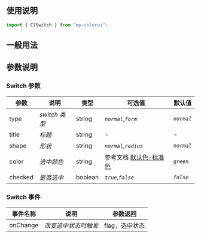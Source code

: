 ## 使用说明

```jsx
import { ClSwitch } from "mp-colorui";
```

## 一般用法

<CodeShow componentName='switch' />

## 参数说明

### Switch 参数

| 参数    | 说明          | 类型    | 可选值                                          | 默认值     |
| ------- | ------------- | ------- | ----------------------------------------------- | ---------- |
| type    | _switch 类型_ | string  | _`normal`_,_`form`_                             | _`normal`_ |
| title   | _标题_        | string  | -                                               | -          |
| shape   | _形状_        | string  | _`normal`_,_`radius`_                           | _`normal`_ |
| color   | _选中颜色_    | string  | 参考文档 [默认色-标准色](/home/color#标准色) | _`green`_  |
| checked | _是否选中_    | boolean | _`true`_,_`false`_                              | _`false`_  |

### Switch 事件

| 事件名称 | 说明                 | 参数返回       |
| -------- | -------------------- | -------------- |
| onChange | _改变选中状态时触发_ | flag，选中状态 |

<FloatPhone url="https://yinliangdream.github.io/mp-colorui-h5-demo/#/pages/components/switch/index" />
